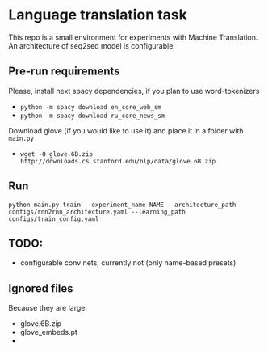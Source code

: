 # Language translation task

This repo is a small environment for experiments with Machine Translation.  
An architecture of seq2seq model is configurable.  

## Pre-run requirements

Please, install next spacy dependencies, if you plan to use word-tokenizers
- `python -m spacy download en_core_web_sm`
- `python -m spacy download ru_core_news_sm`

Download glove (if you would like to use it) and place it in a folder with `main.py`
- `wget -O glove.6B.zip http://downloads.cs.stanford.edu/nlp/data/glove.6B.zip`

## Run

`python main.py train --experiment_name NAME --architecture_path configs/rnn2rnn_architecture.yaml --learning_path configs/train_config.yaml`

## TODO:

- configurable conv nets; currently not (only name-based presets)  

## Ignored files 
Because they are large:

- glove.6B.zip
- glove_embeds.pt
- 

